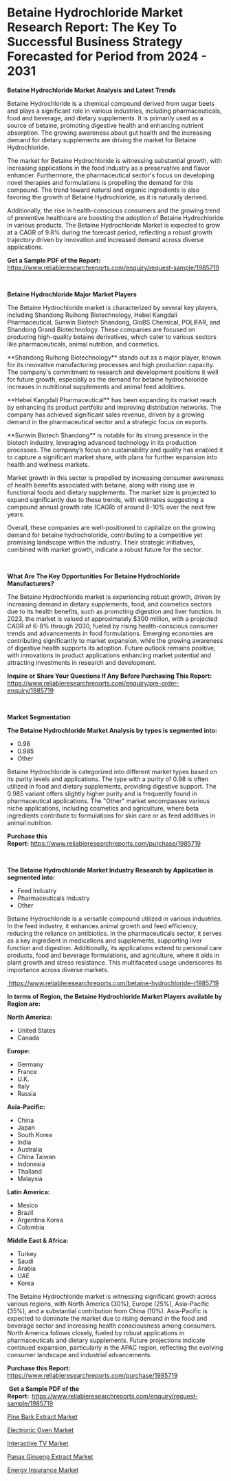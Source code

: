 <p><h1>Betaine Hydrochloride Market Research Report: The Key To Successful Business Strategy Forecasted for Period from 2024 - 2031</h1></p><p><strong>Betaine Hydrochloride Market Analysis and Latest Trends</strong></p>
<p><p>Betaine Hydrochloride is a chemical compound derived from sugar beets and plays a significant role in various industries, including pharmaceuticals, food and beverage, and dietary supplements. It is primarily used as a source of betaine, promoting digestive health and enhancing nutrient absorption. The growing awareness about gut health and the increasing demand for dietary supplements are driving the market for Betaine Hydrochloride.</p><p>The market for Betaine Hydrochloride is witnessing substantial growth, with increasing applications in the food industry as a preservative and flavor enhancer. Furthermore, the pharmaceutical sector's focus on developing novel therapies and formulations is propelling the demand for this compound. The trend toward natural and organic ingredients is also favoring the growth of Betaine Hydrochloride, as it is naturally derived.</p><p>Additionally, the rise in health-conscious consumers and the growing trend of preventive healthcare are boosting the adoption of Betaine Hydrochloride in various products. The Betaine Hydrochloride Market is expected to grow at a CAGR of 9.8% during the forecast period, reflecting a robust growth trajectory driven by innovation and increased demand across diverse applications.</p></p>
<p><strong>Get a Sample PDF of the Report:&nbsp;</strong> <a href="https://www.reliableresearchreports.com/enquiry/request-sample/1985719?utm_campaign=5&utm_medium=2&utm_source=Github&utm_content=ia&utm_term=15112024&utm_id=betaine-hydrochloride">https://www.reliableresearchreports.com/enquiry/request-sample/1985719</a></p>
<p>&nbsp;</p>
<p><strong>Betaine Hydrochloride Major Market Players</strong></p>
<p><p>The Betaine Hydrochloride market is characterized by several key players, including Shandong Ruihong Biotechnology, Hebei Kangdali Pharmaceutical, Sunwin Biotech Shandong, GloBS Chemical, POLIFAR, and Shandong Grand Biotechnology. These companies are focused on producing high-quality betaine derivatives, which cater to various sectors like pharmaceuticals, animal nutrition, and cosmetics.</p><p>**Shandong Ruihong Biotechnology** stands out as a major player, known for its innovative manufacturing processes and high production capacity. The company's commitment to research and development positions it well for future growth, especially as the demand for betaine hydrocholoride increases in nutritional supplements and animal feed additives. </p><p>**Hebei Kangdali Pharmaceutical** has been expanding its market reach by enhancing its product portfolio and improving distribution networks. The company has achieved significant sales revenue, driven by a growing demand in the pharmaceutical sector and a strategic focus on exports. </p><p>**Sunwin Biotech Shandong** is notable for its strong presence in the biotech industry, leveraging advanced technology in its production processes. The company’s focus on sustainability and quality has enabled it to capture a significant market share, with plans for further expansion into health and wellness markets.</p><p>Market growth in this sector is propelled by increasing consumer awareness of health benefits associated with betaine, along with rising use in functional foods and dietary supplements. The market size is projected to expand significantly due to these trends, with estimates suggesting a compound annual growth rate (CAGR) of around 8-10% over the next few years.</p><p>Overall, these companies are well-positioned to capitalize on the growing demand for betaine hydrocholoride, contributing to a competitive yet promising landscape within the industry. Their strategic initiatives, combined with market growth, indicate a robust future for the sector.</p></p>
<p>&nbsp;</p>
<p><strong>What Are The Key Opportunities For Betaine Hydrochloride Manufacturers?</strong></p>
<p><p>The Betaine Hydrochloride market is experiencing robust growth, driven by increasing demand in dietary supplements, food, and cosmetics sectors due to its health benefits, such as promoting digestion and liver function. In 2023, the market is valued at approximately $300 million, with a projected CAGR of 6-8% through 2030, fueled by rising health-conscious consumer trends and advancements in food formulations. Emerging economies are contributing significantly to market expansion, while the growing awareness of digestive health supports its adoption. Future outlook remains positive, with innovations in product applications enhancing market potential and attracting investments in research and development.</p></p>
<p><strong>Inquire or Share Your Questions If Any Before Purchasing This Report:</strong> <a href="https://www.reliableresearchreports.com/enquiry/pre-order-enquiry/1985719?utm_campaign=5&utm_medium=2&utm_source=Github&utm_content=ia&utm_term=15112024&utm_id=betaine-hydrochloride">https://www.reliableresearchreports.com/enquiry/pre-order-enquiry/1985719</a></p>
<p>&nbsp;</p>
<p><strong>Market Segmentation</strong></p>
<p><strong>The Betaine Hydrochloride Market Analysis by types is segmented into:</strong></p>
<p><ul><li>0.98</li><li>0.985</li><li>Other</li></ul></p>
<p><p>Betaine Hydrochloride is categorized into different market types based on its purity levels and applications. The type with a purity of 0.98 is often utilized in food and dietary supplements, providing digestive support. The 0.985 variant offers slightly higher purity and is frequently found in pharmaceutical applications. The "Other" market encompasses various niche applications, including cosmetics and agriculture, where beta ingredients contribute to formulations for skin care or as feed additives in animal nutrition.</p></p>
<p><strong>Purchase this Report:&nbsp;</strong><a href="https://www.reliableresearchreports.com/purchase/1985719?utm_campaign=5&utm_medium=2&utm_source=Github&utm_content=ia&utm_term=15112024&utm_id=betaine-hydrochloride">https://www.reliableresearchreports.com/purchase/1985719</a></p>
<p>&nbsp;</p>
<p><strong>The Betaine Hydrochloride Market Industry Research by Application is segmented into:</strong></p>
<p><ul><li>Feed Industry</li><li>Pharmaceuticals Industry</li><li>Other</li></ul></p>
<p><p>Betaine Hydrochloride is a versatile compound utilized in various industries. In the feed industry, it enhances animal growth and feed efficiency, reducing the reliance on antibiotics. In the pharmaceuticals sector, it serves as a key ingredient in medications and supplements, supporting liver function and digestion. Additionally, its applications extend to personal care products, food and beverage formulations, and agriculture, where it aids in plant growth and stress resistance. This multifaceted usage underscores its importance across diverse markets.</p></p>
<p><a href="https://www.reliableresearchreports.com/betaine-hydrochloride-r1985719?utm_campaign=5&utm_medium=2&utm_source=Github&utm_content=ia&utm_term=15112024&utm_id=betaine-hydrochloride">&nbsp;https://www.reliableresearchreports.com/betaine-hydrochloride-r1985719</a></p>
<p><strong>In terms of Region, the Betaine Hydrochloride Market Players available by Region are:</strong></p>
<p>
    <p> <strong> North America: </strong>
        <ul>
            <li>United States</li>
            <li>Canada</li>
        </ul>
        </p> 
    <p> <strong> Europe: </strong>
        <ul>
            <li>Germany</li>
            <li>France</li>
            <li>U.K.</li>
            <li>Italy</li>
            <li>Russia</li>
        </ul>
        </p> 
    <p> <strong> Asia-Pacific: </strong>
        <ul>
            <li>China</li>
            <li>Japan</li>
            <li>South Korea</li>
            <li>India</li>
            <li>Australia</li>
            <li>China Taiwan</li>
            <li>Indonesia</li>
            <li>Thailand</li>
            <li>Malaysia</li>
        </ul>
        </p> 
    <p> <strong> Latin America: </strong>
        <ul>
            <li>Mexico</li>
            <li>Brazil</li>
            <li>Argentina Korea</li>
            <li>Colombia</li>
        </ul>
        </p> 
    <p> <strong> Middle East & Africa: </strong>
        <ul>
            <li>Turkey</li>
            <li>Saudi</li>
            <li>Arabia</li>
            <li>UAE</li>
            <li>Korea</li>
        </ul>
    </p>
    </p>
<p><p>The Betaine Hydrochloride market is witnessing significant growth across various regions, with North America (30%), Europe (25%), Asia-Pacific (35%), and a substantial contribution from China (10%). Asia-Pacific is expected to dominate the market due to rising demand in the food and beverage sector and increasing health consciousness among consumers. North America follows closely, fueled by robust applications in pharmaceuticals and dietary supplements. Future projections indicate continued expansion, particularly in the APAC region, reflecting the evolving consumer landscape and industrial advancements.</p></p>
<p><strong>Purchase this Report: </strong><a href="https://www.reliableresearchreports.com/purchase/1985719?utm_campaign=5&utm_medium=2&utm_source=Github&utm_content=ia&utm_term=15112024&utm_id=betaine-hydrochloride">https://www.reliableresearchreports.com/purchase/1985719</a></p>
<p>&nbsp;<strong>Get a Sample PDF of the Report:&nbsp;&nbsp;</strong><a href="https://www.reliableresearchreports.com/enquiry/request-sample/1985719?utm_campaign=5&utm_medium=2&utm_source=Github&utm_content=ia&utm_term=15112024&utm_id=betaine-hydrochloride">https://www.reliableresearchreports.com/enquiry/request-sample/1985719</a></p>
<p><strong></strong></p>
<p><p><a href="https://github.com/NarcisoFerry/Market-Research-Report-List-1/blob/main/pine-bark-extract-market.md?utm_campaign=5&utm_medium=2&utm_source=Github&utm_content=ia&utm_term=15112024&utm_id=betaine-hydrochloride">Pine Bark Extract Market</a></p><p><a href="https://www.linkedin.com/pulse/electronic-oven-market-navigating-challenges-unlocking-potential-lcrsc?utm_campaign=5&utm_medium=2&utm_source=Github&utm_content=ia&utm_term=15112024&utm_id=betaine-hydrochloride">Electronic Oven Market</a></p><p><a href="https://www.linkedin.com/pulse/interactive-tv-market-evolution-global-trends-regional-dynamics-yvj8f?utm_campaign=5&utm_medium=2&utm_source=Github&utm_content=ia&utm_term=15112024&utm_id=betaine-hydrochloride">Interactive TV Market</a></p><p><a href="https://github.com/globismark/Market-Research-Report-List-5/blob/main/panax-ginseng-extract-market.md?utm_campaign=5&utm_medium=2&utm_source=Github&utm_content=ia&utm_term=15112024&utm_id=betaine-hydrochloride">Panax Ginseng Extract Market</a></p><p><a href="https://issuu.com/reportprime-2/docs/energy-insurance-market-size-2030.p_e7928121f4ce8a?utm_campaign=5&utm_medium=2&utm_source=Github&utm_content=ia&utm_term=15112024&utm_id=betaine-hydrochloride">Energy Insurance Market</a></p></p>